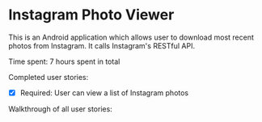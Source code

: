 # Instagram Photo Viewer 

This is an Android application which allows user to download most recent photos from Instagram. It calls Instagram's RESTful API.

Time spent: 7 hours spent in total

Completed user stories:

 * [x] Required: User can view a list of Instagram photos 

 
Walkthrough of all user stories:

